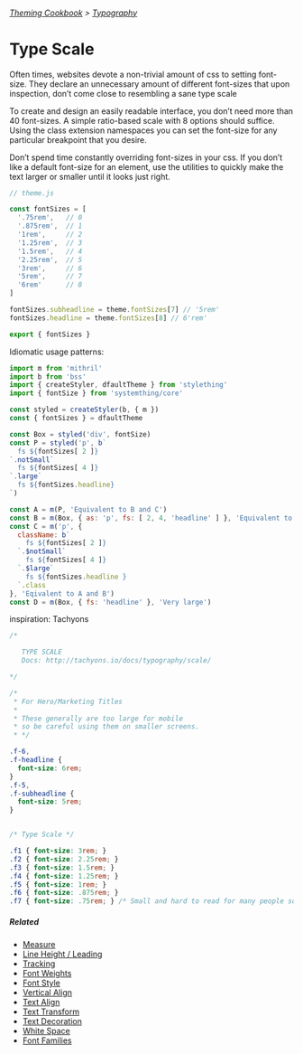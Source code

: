 ###### [Theming Cookbook](../index.md) > [Typography](./index.md)

# Type Scale

Often times, websites devote a non-trivial amount of css to setting font-size. They declare an unnecessary amount of different font-sizes that upon inspection, don’t come close to resembling a sane type scale

To create and design an easily readable interface, you don’t need more than 40 font-sizes. A simple ratio-based scale with 8 options should suffice. Using the class extension namespaces you can set the font-size for any particular breakpoint that you desire.

Don’t spend time constantly overriding font-sizes in your css. If you don’t like a default font-size for an element, use the utilities to quickly make the text larger or smaller until it looks just right.

```js
// theme.js

const fontSizes = [
  '.75rem',   // 0
  '.875rem',  // 1
  '1rem',     // 2
  '1.25rem',  // 3
  '1.5rem',   // 4
  '2.25rem',  // 5
  '3rem',     // 6
  '5rem',     // 7
  '6rem'      // 8
]

fontSizes.subheadline = theme.fontSizes[7] // '5rem'
fontSizes.headline = theme.fontSizes[8] // 6'rem'

export { fontSizes }
```

Idiomatic usage patterns:

```js
import m from 'mithril'
import b from 'bss'
import { createStyler, dfaultTheme } from 'stylething'
import { fontSize } from 'systemthing/core'

const styled = createStyler(b, { m })
const { fontSizes } = dfaultTheme

const Box = styled('div', fontSize)
const P = styled('p', b`
  fs ${fontSizes[ 2 ]}
`.notSmall`
  fs ${fontSizes[ 4 ]}
`.large`
  fs ${fontSizes.headline}
`)

const A = m(P, 'Equivalent to B and C')
const B = m(Box, { as: 'p', fs: [ 2, 4, 'headline' ] }, 'Equivalent to A and C')
const C = m('p', {
  className: b`
    fs ${fontSizes[ 2 ]}
  `.$notSmall`
    fs ${fontSizes[ 4 ]}
  `.$large`
    fs ${fontSizes.headline }
  `.class
}, 'Eqivalent to A and B')
const D = m(Box, { fs: 'headline' }, 'Very large')
```

inspiration: Tachyons

```css
/*

   TYPE SCALE
   Docs: http://tachyons.io/docs/typography/scale/

*/

/*
 * For Hero/Marketing Titles
 *
 * These generally are too large for mobile
 * so be careful using them on smaller screens.
 * */

.f-6,
.f-headline {
  font-size: 6rem;
}
.f-5,
.f-subheadline {
  font-size: 5rem;
}


/* Type Scale */

.f1 { font-size: 3rem; }
.f2 { font-size: 2.25rem; }
.f3 { font-size: 1.5rem; }
.f4 { font-size: 1.25rem; }
.f5 { font-size: 1rem; }
.f6 { font-size: .875rem; }
.f7 { font-size: .75rem; } /* Small and hard to read for many people so use with extreme caution */

```

##### Related
- [Measure](measure.md)
- [Line Height / Leading](line-heights.md)
- [Tracking](letter-spacing.md)
- [Font Weights](font-weight.md)
- [Font Style](font-style.md)
- [Vertical Align](vertical-align.md)
- [Text Align](text-align.md)
- [Text Transform](text-transform.md)
- [Text Decoration](text-decoration.md)
- [White Space](white-space.md)
- [Font Families](font-family.md)